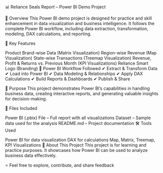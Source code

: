 📊 Reliance Seals Report – Power BI Demo Project

📌 Overview
This Power BI demo project is designed for practice and skill enhancement in data visualization and business intelligence. It follows the complete Power BI workflow, including data extraction, transformation, modeling, DAX calculations, and reporting.

🔹 Key Features

Product Brand-wise Data (Matrix Visualization)
Region-wise Revenue (Map Visualization)
State-wise Transactions (Treemap Visualization)
Revenue, Profit & Returns vs. Previous Month (KPI Visualizations)
Reliance Smart Logo (Branding)
🔹 Power BI Workflow Followed
✔ Extract & Transform Data
✔ Load into Power BI
✔ Data Modeling & Relationships
✔ Apply DAX Calculations
✔ Build Reports & Dashboards
✔ Publish & Share

🚀 Purpose
This project demonstrates Power BI’s capabilities in handling business data, creating interactive reports, and generating valuable insights for decision-making.

📂 Files Included

Power BI (.pbix) File – Full report with all visualizations
Dataset – Sample data used for the analysis
README.md – Project documentation
🛠️ Tools Used

Power BI for data visualization
DAX for calculations
Map, Matrix, Treemap, KPI Visualizations
📢 About This Project
This project is for learning and practice purposes. It showcases how Power BI can be used to analyze business data effectively.

⭐ Feel free to explore, contribute, and share feedback
